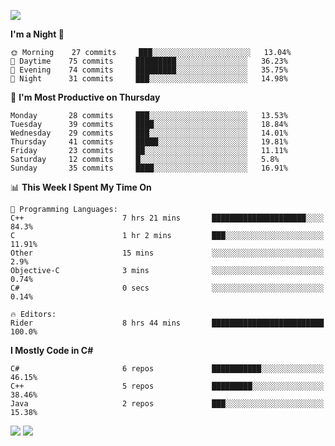 ![](https://komarev.com/ghpvc/?username=lilpidgey&color=red)
<!--START_SECTION:waka-->
**I'm a Night 🦉** 

```text
🌞 Morning    27 commits     ███░░░░░░░░░░░░░░░░░░░░░░   13.04% 
🌆 Daytime    75 commits     █████████░░░░░░░░░░░░░░░░   36.23% 
🌃 Evening    74 commits     █████████░░░░░░░░░░░░░░░░   35.75% 
🌙 Night      31 commits     ███░░░░░░░░░░░░░░░░░░░░░░   14.98%

```
📅 **I'm Most Productive on Thursday** 

```text
Monday       28 commits     ███░░░░░░░░░░░░░░░░░░░░░░   13.53% 
Tuesday      39 commits     ████░░░░░░░░░░░░░░░░░░░░░   18.84% 
Wednesday    29 commits     ███░░░░░░░░░░░░░░░░░░░░░░   14.01% 
Thursday     41 commits     █████░░░░░░░░░░░░░░░░░░░░   19.81% 
Friday       23 commits     ██░░░░░░░░░░░░░░░░░░░░░░░   11.11% 
Saturday     12 commits     █░░░░░░░░░░░░░░░░░░░░░░░░   5.8% 
Sunday       35 commits     ████░░░░░░░░░░░░░░░░░░░░░   16.91%

```


📊 **This Week I Spent My Time On** 

```text
💬 Programming Languages: 
C++                      7 hrs 21 mins       █████████████████████░░░░   84.3% 
C                        1 hr 2 mins         ███░░░░░░░░░░░░░░░░░░░░░░   11.91% 
Other                    15 mins             ░░░░░░░░░░░░░░░░░░░░░░░░░   2.9% 
Objective-C              3 mins              ░░░░░░░░░░░░░░░░░░░░░░░░░   0.74% 
C#                       0 secs              ░░░░░░░░░░░░░░░░░░░░░░░░░   0.14%

🔥 Editors: 
Rider                    8 hrs 44 mins       █████████████████████████   100.0%

```

**I Mostly Code in C#** 

```text
C#                       6 repos             ███████████░░░░░░░░░░░░░░   46.15% 
C++                      5 repos             █████████░░░░░░░░░░░░░░░░   38.46% 
Java                     2 repos             ███░░░░░░░░░░░░░░░░░░░░░░   15.38%

```



<!--END_SECTION:waka-->
![](https://hit.yhype.me/github/profile?user_id=42968544)
![](https://komarev.com/ghpvc/?lilpidgey)
